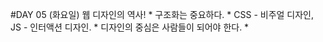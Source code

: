 
#DAY 05 (화요일)
    웹 디자인의 역사!
        * 구조화는 중요하다.
        * CSS - 비주얼 디자인, JS - 인터액션 디자인.
        * 디자인의 중심은 사람들이 되어야 한다.
        * 